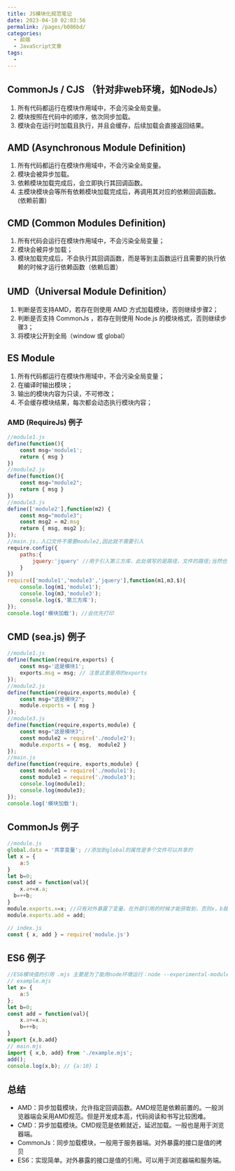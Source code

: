```yaml
---
title: JS模块化规范笔记
date: 2023-04-10 02:03:56
permalink: /pages/b086bd/
categories:
  - 前端
  - JavaScript文章
tags:
  - 
---
```


## CommonJs / CJS  （针对非web环境，如NodeJs）
1. 所有代码都运行在模块作用域中，不会污染全局变量。
2. 模块按照在代码中的顺序，依次同步加载。
3. 模块会在运行时加载且执行，并且会缓存，后续加载会直接返回结果。

## AMD (Asynchronous Module Definition)

1. 所有代码都运行在模块作用域中，不会污染全局变量。
2. 模块会被异步加载。
3. 依赖模块加载完成后，会立即执行其回调函数。
4. 主模块模块会等所有依赖模块加载完成后，再调用其对应的依赖回调函数。(依赖前置)

## CMD (Common Modules Definition)

1. 所有代码会运行在模块作用域中，不会污染全局变量；
2. 模块会被异步加载；
3. 模块加载完成后，不会执行其回调函数，而是等到主函数运行且需要的执行依赖的时候才运行依赖函数（依赖后置）

## UMD（Universal Module Definition）

1. 判断是否支持AMD，若存在则使用 AMD 方式加载模块，否则继续步骤2；
2. 判断是否支持 CommonJs ，若存在则使用 Node.js 的模块格式，否则继续步骤3；
3. 将模块公开到全局（window 或 global）

## ES Module

1. 所有代码都运行在模块作用域中，不会污染全局变量；
2. 在编译时输出模块；
3. 输出的模块内容为只读，不可修改；
4. 不会缓存模块结果，每次都会动态执行模块内容；

### AMD (RequireJs) 例子

```javascript
//module1.js
define(function(){
    const msg='module1';
    return { msg }
})
//module2.js
define(function(){
    const msg="module2";
    return { msg }
})
//module3.js
define(['module2'],function(m2) {
    const msg="module3";
    const msg2 = m2.msg
    return { msg, msg2 };
});
//main.js，入口文件不需要module2,因此就不需要引入
require.config({
    paths:{
        jquery:'jquery' //用于引入第三方库，此处填写的是路径，文件的路径;当然也可以在index.html用script标签引入
    }
})
require(['module1','module3','jquery'],function(m1,m3,$){
    console.log(m1,'module1');
    console.log(m3,'module3');
    console.log($,'第三方库');
});
console.log('模块加载'); //会优先打印
```

## CMD (sea.js) 例子

```javascript
//module1.js
define(function(require,exports) {
    const msg='这是模块1';
    exports.msg = msg; // 注意这里是用的exports
});
//module2.js
define(function(require,exports,module) {
    const msg="这是模块2";
    module.exports = { msg }
});
//module3.js
define(function(require,exports,module) {
    const msg="这是模块3";
    const module2 = require('./module2');
    module.exports = { msg,  module2 }
});
//main.js
define(function(require, exports,module) {
    const module1 = require('./module1');
    const module3 = require('./module3');
    console.log(module1);
    console.log(module3);
});
console.log('模块加载');
```

## CommonJs 例子

```javascript
//module.js
global.data = '共享变量'; //添加到global的属性是多个文件可以共享的
let x = {
    a:5
}
let b=0;
const add = function(val){
    x.a+=x.a;
  b=++b;
}
module.exports.x=x; //只有对外暴露了变量，在外部引用的时候才能获取到，否则x，b就是模块内部的私有变量
module.exports.add = add;

// index.js
const { x, add } = require('module.js')
```

## ES6 例子

```javascript
//ES6模块值的引用 .mjs 主要是为了能用node环境运行：node --experimental-modules
// example.mjs
let x= {
    a:5
};
let b=0;
const add = function(val){
    x.a+=x.a;
    b=++b;
}
export {x,b,add}
// main.mjs
import { x,b, add} from './example.mjs';
add();
console.log(x,b); // {a:10} 1 
```

## 总结 

* AMD：异步加载模块，允许指定回调函数。AMD规范是依赖前置的。一般浏览器端会采用AMD规范。但是开发成本高，代码阅读和书写比较困难。
* CMD：异步加载模块。CMD规范是依赖就近，延迟加载。一般也是用于浏览器端。
* CommonJs：同步加载模块，一般用于服务器端。对外暴露的接口是值的拷贝
* ES6：实现简单。对外暴露的接口是值的引用。可以用于浏览器端和服务端。
